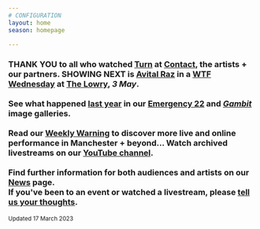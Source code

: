 ```yaml
---
# CONFIGURATION
layout: home
season: homepage

---
```

### THANK YOU to all who watched [Turn](/current/2023-turn) at <a href="https://contactmcr.com" target="_blank">Contact</a>, the artists + our partners. SHOWING NEXT is [Avital Raz](/current/2023/raz) in a <a href="https://thelowry.com/wtf-wednesday" target="_blank">WTF Wednesday</a> at <a href="https://thelowry.com" target="_blank">The Lowry</a>, *3 May*.<br><br>See what happened [last year](/archive/2022) in our [Emergency 22](/galleries/2022-emergency) and [*Gambit*](/galleries/2022-gambit) image galleries.<br><br>Read our <a href="https://wordofwarning.posthaven.com" target="_blank">Weekly Warning</a> to discover more live and online performance in Manchester + beyond…  Watch archived livestreams on our <a href="https://youtube.com/@warnmcr" target="_blank">YouTube channel</a>.<br><br>Find further information for both audiences and artists on our [News](/news) page.<br>If you've been to an event or watched a livestream, please <a href="http://bit.ly/warnmcrfeedback" target="_blank">tell us your thoughts</a>.         
<small>Updated 17 March 2023</small>
